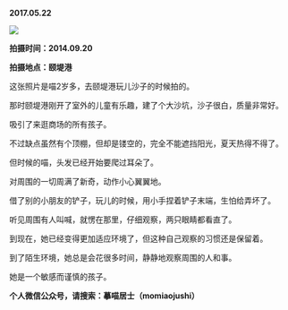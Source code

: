 
          
            
**2017.05.22**



![](//upload-images.jianshu.io/upload_images/51001-cc34942b88458652.jpg)




**拍摄时间：2014.09.20**

**拍摄地点：颐堤港**

这张照片是喵2岁多，去颐堤港玩儿沙子的时候拍的。

那时颐堤港刚开了室外的儿童有乐趣，建了个大沙坑，沙子很白，质量非常好。

吸引了来逛商场的所有孩子。

不过缺点虽然有个顶棚，但却是镂空的，完全不能遮挡阳光，夏天热得不得了。

但时候的喵，头发已经开始要爬过耳朵了。

对周围的一切周满了新奇，动作小心翼翼地。

借了别的小朋友的铲子，玩儿的时候，用小手捏着铲子末端，生怕给弄坏了。

听见周围有人叫喊，就愣在那里，仔细观察，两只眼睛都看直了。

到现在，她已经变得更加适应环境了，但这种自己观察的习惯还是保留着。

到了陌生环境，她总是会花很多时间，静静地观察周围的人和事。

她是一个敏感而谨慎的孩子。


**个人微信公众号，请搜索：摹喵居士（momiaojushi）**

          
        